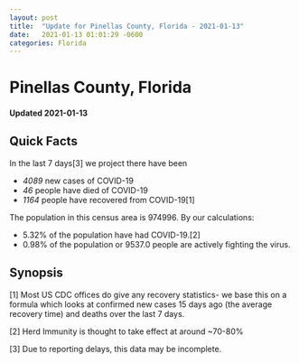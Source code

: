 ```yaml
---
layout: post
title:  "Update for Pinellas County, Florida - 2021-01-13"
date:   2021-01-13 01:01:29 -0600
categories: Florida
---
```


# Pinellas County, Florida
#### Updated 2021-01-13

## Quick Facts

In the last 7 days[3] we project there have been
- *4089* new cases of COVID-19
- *46* people have died of COVID-19
- *1164* people have recovered from COVID-19[1]

The population in this census area is 974996. By our calculations:
- 5.32% of the population have had COVID-19.[2]
- 0.98% of the population or 9537.0 people are actively fighting the virus.

## Synopsis




[1] Most US CDC offices do give any recovery statistics- we base this on a formula which looks at confirmed new cases
15 days ago (the average recovery time) and deaths over the last 7 days.

[2] Herd Immunity is thought to take effect at around ~70-80%

[3] Due to reporting delays, this data may be incomplete.
 
    